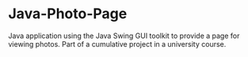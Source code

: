 # Java-Photo-Page
Java application using the Java Swing GUI toolkit to provide a page for viewing photos. Part of a cumulative project in a university course.  
